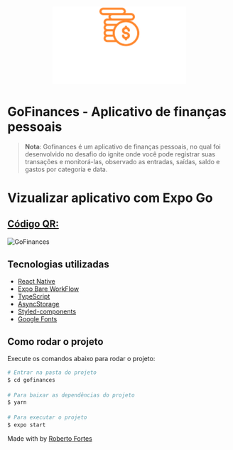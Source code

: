 <h1 align="center">
  <img alt="GoFinances" title="GoFinances" src="src/assets/logo.svg" width="300px" />
</h1>

# GoFinances - Aplicativo de finanças pessoais

> **Nota**: Gofinances é um aplicativo de finanças pessoais, no qual foi desenvolvido no desafio do ignite onde você pode registrar suas transações e monitorá-las, observado as entradas, saídas, saldo e gastos por categoria e data.

# Vizualizar aplicativo com Expo Go

## [Código QR:](https://expo.dev/@ndiesuper/gofinances)


  <img align="center" alt="GoFinances" title="GoFinances" src="https://user-images.githubusercontent.com/40128030/159347850-cec49775-3059-42ab-a333-3332f93fb000.svg" width="128px" />


## Tecnologias utilizadas

- [React Native](https://reactnative.dev/)
- [Expo Bare WorkFlow](https://docs.expo.dev/)
- [TypeScript](https://www.typescriptlang.org/pt/)
- [AsyncStorage](https://styled-components.com/)
- [Styled-components](https://react-native-async-storage.github.io/async-storage/)
- [Google Fonts](https://fonts.google.com/)

## Como rodar o projeto

Execute os comandos abaixo para rodar o projeto:

```bash
# Entrar na pasta do projeto
$ cd gofinances

# Para baixar as dependências do projeto
$ yarn

# Para executar o projeto
$ expo start

```

Made with by [Roberto Fortes](https://github.com/robertofortes23/)
